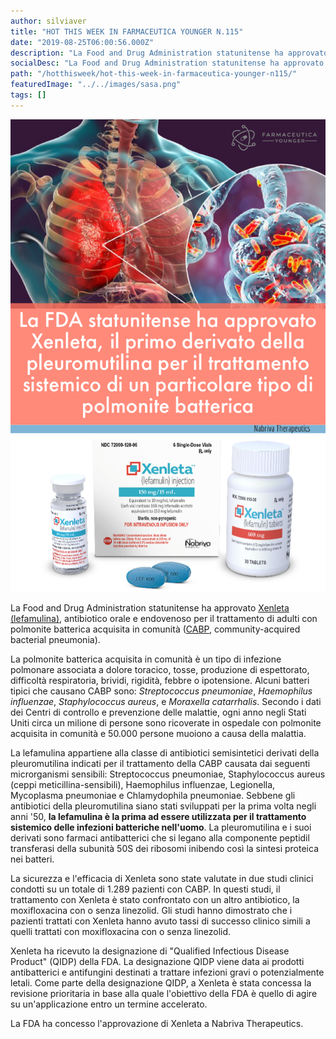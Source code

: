 ```yaml
---
author: silviaver
title: "HOT THIS WEEK IN FARMACEUTICA YOUNGER N.115"
date: "2019-08-25T06:00:56.000Z"
description: "La Food and Drug Administration statunitense ha approvato Xenleta (lefamulina), un antibiotico orale e endovenoso per il trattamento di adulti con polmonite batterica acquisita in comunità (CABP, community-acquired bacterial pneumonia)."
socialDesc: "La Food and Drug Administration statunitense ha approvato Xenleta (lefamulina), un antibiotico orale e endovenoso per il trattamento di adulti con polmonite batterica acquisita in comunità (CABP, community-acquired bacterial pneumonia)."
path: "/hotthisweek/hot-this-week-in-farmaceutica-younger-n115/"
featuredImage: "../../images/sasa.png"
tags: []
---
```


![null](../../images/sasa.png)

La Food and Drug Administration statunitense ha approvato [Xenleta (lefamulina)](https://www.fda.gov/news-events/press-announcements/fda-approves-new-antibiotic-treat-community-acquired-bacterial-pneumonia), antibiotico orale e endovenoso per il trattamento di adulti con polmonite batterica acquisita in comunità ([CABP](https://www.fda.gov/media/75149/download), community-acquired bacterial pneumonia).

La polmonite batterica acquisita in comunità è un tipo di infezione polmonare associata a dolore toracico, tosse, produzione di espettorato, difficoltà respiratoria, brividi, rigidità, febbre o ipotensione. Alcuni batteri tipici che causano CABP sono: _Streptococcus pneumoniae_, _Haemophilus influenzae_, _Staphylococcus aureus_, e _Moraxella catarrhalis_. Secondo i dati dei Centri di controllo e prevenzione delle malattie, ogni anno negli Stati Uniti circa un milione di persone sono ricoverate in ospedale con polmonite acquisita in comunità e 50.000 persone muoiono a causa della malattia.

La lefamulina appartiene alla classe di antibiotici semisintetici derivati della pleuromutilina indicati per il trattamento della CABP causata dai seguenti microrganismi sensibili: Streptococcus pneumoniae, Staphylococcus aureus (ceppi meticillina-sensibili), Haemophilus influenzae, Legionella, Mycoplasma pneumoniae e Chlamydophila pneumoniae. Sebbene gli antibiotici della pleuromutilina siano stati sviluppati per la prima volta negli anni '50, **la lefamulina è la prima ad essere utilizzata per il trattamento sistemico delle infezioni batteriche nell'uomo**. La pleuromutilina e i suoi derivati ​​sono farmaci antibatterici che si legano alla componente peptidil transferasi della subunità 50S dei ribosomi inibendo così la sintesi proteica nei batteri.

La sicurezza e l'efficacia di Xenleta sono state valutate in due studi clinici condotti su un totale di 1.289 pazienti con CABP. In questi studi, il trattamento con Xenleta è stato confrontato con un altro antibiotico, la moxifloxacina con o senza linezolid. Gli studi hanno dimostrato che i pazienti trattati con Xenleta hanno avuto tassi di successo clinico simili a quelli trattati con moxifloxacina con o senza linezolid.

Xenleta ha ricevuto la designazione di "Qualified Infectious Disease Product" (QIDP) della FDA. La designazione QIDP viene data ai prodotti antibatterici e antifungini destinati a trattare infezioni gravi o potenzialmente letali. Come parte della designazione QIDP, a Xenleta è stata concessa la revisione prioritaria in base alla quale l'obiettivo della FDA è quello di agire su un'applicazione entro un termine accelerato.

La FDA ha concesso l'approvazione di Xenleta a Nabriva Therapeutics.
